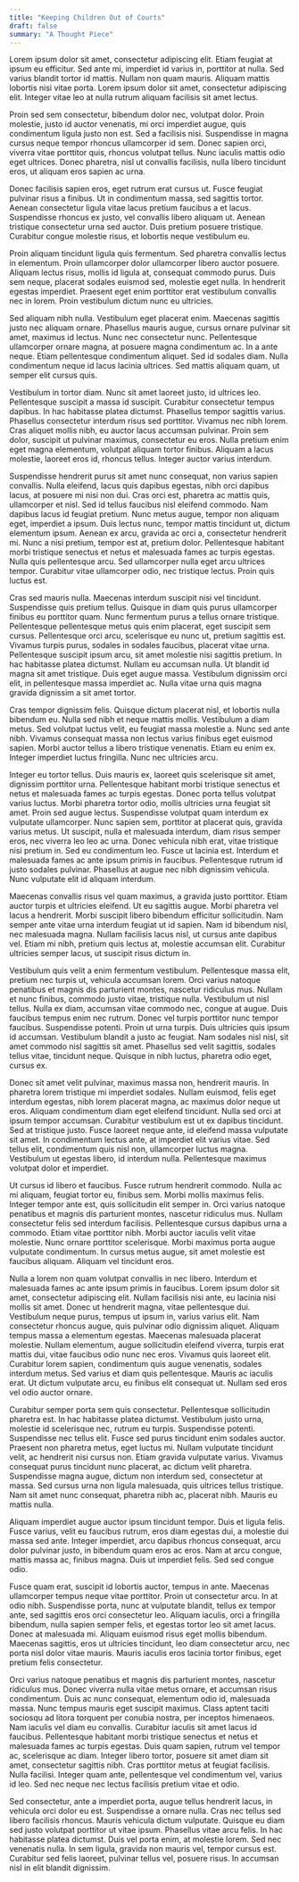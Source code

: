 ```yaml
---
title: "Keeping Children Out of Courts"
draft: false
summary: "A Thought Piece"
---
```


Lorem ipsum dolor sit amet, consectetur adipiscing elit. Etiam feugiat at ipsum eu efficitur. Sed ante mi, imperdiet id varius in, porttitor at nulla. Sed varius blandit tortor id mattis. Nullam non quam mauris. Aliquam mattis lobortis nisi vitae porta. Lorem ipsum dolor sit amet, consectetur adipiscing elit. Integer vitae leo at nulla rutrum aliquam facilisis sit amet lectus.

Proin sed sem consectetur, bibendum dolor nec, volutpat dolor. Proin molestie, justo id auctor venenatis, mi orci imperdiet augue, quis condimentum ligula justo non est. Sed a facilisis nisi. Suspendisse in magna cursus neque tempor rhoncus ullamcorper id sem. Donec sapien orci, viverra vitae porttitor quis, rhoncus volutpat tellus. Nunc iaculis mattis odio eget ultrices. Donec pharetra, nisl ut convallis facilisis, nulla libero tincidunt eros, ut aliquam eros sapien ac urna.

Donec facilisis sapien eros, eget rutrum erat cursus ut. Fusce feugiat pulvinar risus a finibus. Ut in condimentum massa, sed sagittis tortor. Aenean consectetur ligula vitae lacus pretium faucibus a et lacus. Suspendisse rhoncus ex justo, vel convallis libero aliquam ut. Aenean tristique consectetur urna sed auctor. Duis pretium posuere tristique. Curabitur congue molestie risus, et lobortis neque vestibulum eu.

Proin aliquam tincidunt ligula quis fermentum. Sed pharetra convallis lectus in elementum. Proin ullamcorper dolor ullamcorper libero auctor posuere. Aliquam lectus risus, mollis id ligula at, consequat commodo purus. Duis sem neque, placerat sodales euismod sed, molestie eget nulla. In hendrerit egestas imperdiet. Praesent eget enim porttitor erat vestibulum convallis nec in lorem. Proin vestibulum dictum nunc eu ultricies.

Sed aliquam nibh nulla. Vestibulum eget placerat enim. Maecenas sagittis justo nec aliquam ornare. Phasellus mauris augue, cursus ornare pulvinar sit amet, maximus id lectus. Nunc nec consectetur nunc. Pellentesque ullamcorper ornare magna, at posuere magna condimentum ac. In a ante neque. Etiam pellentesque condimentum aliquet. Sed id sodales diam. Nulla condimentum neque id lacus lacinia ultrices. Sed mattis aliquam quam, ut semper elit cursus quis.

Vestibulum in tortor diam. Nunc sit amet laoreet justo, id ultrices leo. Pellentesque suscipit a massa id suscipit. Curabitur consectetur tempus dapibus. In hac habitasse platea dictumst. Phasellus tempor sagittis varius. Phasellus consectetur interdum risus sed porttitor. Vivamus nec nibh lorem. Cras aliquet mollis nibh, eu auctor lacus accumsan pulvinar. Proin sem dolor, suscipit ut pulvinar maximus, consectetur eu eros. Nulla pretium enim eget magna elementum, volutpat aliquam tortor finibus. Aliquam a lacus molestie, laoreet eros id, rhoncus tellus. Integer auctor varius interdum.

Suspendisse hendrerit purus sit amet nunc consequat, non varius sapien convallis. Nulla eleifend, lacus quis dapibus egestas, nibh orci dapibus lacus, at posuere mi nisi non dui. Cras orci est, pharetra ac mattis quis, ullamcorper et nisl. Sed id tellus faucibus nisl eleifend commodo. Nam dapibus lacus id feugiat pretium. Nunc metus augue, tempor non aliquam eget, imperdiet a ipsum. Duis lectus nunc, tempor mattis tincidunt ut, dictum elementum ipsum. Aenean ex arcu, gravida ac orci a, consectetur hendrerit mi. Nunc a nisi pretium, tempor est at, pretium dolor. Pellentesque habitant morbi tristique senectus et netus et malesuada fames ac turpis egestas. Nulla quis pellentesque arcu. Sed ullamcorper nulla eget arcu ultrices tempor. Curabitur vitae ullamcorper odio, nec tristique lectus. Proin quis luctus est.

Cras sed mauris nulla. Maecenas interdum suscipit nisi vel tincidunt. Suspendisse quis pretium tellus. Quisque in diam quis purus ullamcorper finibus eu porttitor quam. Nunc fermentum purus a tellus ornare tristique. Pellentesque pellentesque metus quis enim placerat, eget suscipit sem cursus. Pellentesque orci arcu, scelerisque eu nunc ut, pretium sagittis est. Vivamus turpis purus, sodales in sodales faucibus, placerat vitae urna. Pellentesque suscipit ipsum arcu, sit amet molestie nisi sagittis pretium. In hac habitasse platea dictumst. Nullam eu accumsan nulla. Ut blandit id magna sit amet tristique. Duis eget augue massa. Vestibulum dignissim orci elit, in pellentesque massa imperdiet ac. Nulla vitae urna quis magna gravida dignissim a sit amet tortor.

Cras tempor dignissim felis. Quisque dictum placerat nisl, et lobortis nulla bibendum eu. Nulla sed nibh et neque mattis mollis. Vestibulum a diam metus. Sed volutpat luctus velit, eu feugiat massa molestie a. Nunc sed ante nibh. Vivamus consequat massa non lectus varius finibus eget euismod sapien. Morbi auctor tellus a libero tristique venenatis. Etiam eu enim ex. Integer imperdiet luctus fringilla. Nunc nec ultricies arcu.

Integer eu tortor tellus. Duis mauris ex, laoreet quis scelerisque sit amet, dignissim porttitor urna. Pellentesque habitant morbi tristique senectus et netus et malesuada fames ac turpis egestas. Donec porta tellus volutpat varius luctus. Morbi pharetra tortor odio, mollis ultricies urna feugiat sit amet. Proin sed augue lectus. Suspendisse volutpat quam interdum ex vulputate ullamcorper. Nunc sapien sem, porttitor at placerat quis, gravida varius metus. Ut suscipit, nulla et malesuada interdum, diam risus semper eros, nec viverra leo leo ac urna. Donec vehicula nibh erat, vitae tristique nisi pretium in. Sed eu condimentum leo. Fusce ut lacinia est. Interdum et malesuada fames ac ante ipsum primis in faucibus. Pellentesque rutrum id justo sodales pulvinar. Phasellus at augue nec nibh dignissim vehicula. Nunc vulputate elit id aliquam interdum.

Maecenas convallis risus vel quam maximus, a gravida justo porttitor. Etiam auctor turpis et ultricies eleifend. Ut eu sagittis augue. Morbi pharetra vel lacus a hendrerit. Morbi suscipit libero bibendum efficitur sollicitudin. Nam semper ante vitae urna interdum feugiat ut id sapien. Nam id bibendum nisl, nec malesuada magna. Nullam facilisis lacus nisl, ut cursus ante dapibus vel. Etiam mi nibh, pretium quis lectus at, molestie accumsan elit. Curabitur ultricies semper lacus, ut suscipit risus dictum in.

Vestibulum quis velit a enim fermentum vestibulum. Pellentesque massa elit, pretium nec turpis ut, vehicula accumsan lorem. Orci varius natoque penatibus et magnis dis parturient montes, nascetur ridiculus mus. Nullam et nunc finibus, commodo justo vitae, tristique nulla. Vestibulum ut nisl tellus. Nulla ex diam, accumsan vitae commodo nec, congue at augue. Duis faucibus tempus enim nec rutrum. Donec vel turpis porttitor nunc tempor faucibus. Suspendisse potenti. Proin ut urna turpis. Duis ultricies quis ipsum id accumsan. Vestibulum blandit a justo ac feugiat. Nam sodales nisl nisl, sit amet commodo nisl sagittis sit amet. Phasellus sed velit sagittis, sodales tellus vitae, tincidunt neque. Quisque in nibh luctus, pharetra odio eget, cursus ex.

Donec sit amet velit pulvinar, maximus massa non, hendrerit mauris. In pharetra lorem tristique mi imperdiet sodales. Nullam euismod, felis eget interdum egestas, nibh lorem placerat magna, ac maximus dolor neque ut eros. Aliquam condimentum diam eget eleifend tincidunt. Nulla sed orci at ipsum tempor accumsan. Curabitur vestibulum est ut ex dapibus tincidunt. Sed at tristique justo. Fusce laoreet neque ante, id eleifend massa vulputate sit amet. In condimentum lectus ante, at imperdiet elit varius vitae. Sed tellus elit, condimentum quis nisl non, ullamcorper luctus magna. Vestibulum ut egestas libero, id interdum nulla. Pellentesque maximus volutpat dolor et imperdiet.

Ut cursus id libero et faucibus. Fusce rutrum hendrerit commodo. Nulla ac mi aliquam, feugiat tortor eu, finibus sem. Morbi mollis maximus felis. Integer tempor ante est, quis sollicitudin elit semper in. Orci varius natoque penatibus et magnis dis parturient montes, nascetur ridiculus mus. Nullam consectetur felis sed interdum facilisis. Pellentesque cursus dapibus urna a commodo. Etiam vitae porttitor nibh. Morbi auctor iaculis velit vitae molestie. Nunc ornare porttitor scelerisque. Morbi maximus porta augue vulputate condimentum. In cursus metus augue, sit amet molestie est faucibus aliquam. Aliquam vel tincidunt eros.

Nulla a lorem non quam volutpat convallis in nec libero. Interdum et malesuada fames ac ante ipsum primis in faucibus. Lorem ipsum dolor sit amet, consectetur adipiscing elit. Nullam facilisis nisi ante, eu lacinia nisi mollis sit amet. Donec ut hendrerit magna, vitae pellentesque dui. Vestibulum neque purus, tempus ut ipsum in, varius varius elit. Nam consectetur rhoncus augue, quis pulvinar odio dignissim aliquet. Aliquam tempus massa a elementum egestas. Maecenas malesuada placerat molestie. Nullam elementum, augue sollicitudin eleifend viverra, turpis erat mattis dui, vitae faucibus odio nunc nec eros. Vivamus quis laoreet elit. Curabitur lorem sapien, condimentum quis augue venenatis, sodales interdum metus. Sed varius et diam quis pellentesque. Mauris ac iaculis erat. Ut dictum vulputate arcu, eu finibus elit consequat ut. Nullam sed eros vel odio auctor ornare.

Curabitur semper porta sem quis consectetur. Pellentesque sollicitudin pharetra est. In hac habitasse platea dictumst. Vestibulum justo urna, molestie id scelerisque nec, rutrum eu turpis. Suspendisse potenti. Suspendisse nec tellus elit. Fusce sed purus tincidunt enim sodales auctor. Praesent non pharetra metus, eget luctus mi. Nullam vulputate tincidunt velit, ac hendrerit nisi cursus non. Etiam gravida vulputate varius. Vivamus consequat purus tincidunt nunc placerat, ac dictum velit pharetra. Suspendisse magna augue, dictum non interdum sed, consectetur at massa. Sed cursus urna non ligula malesuada, quis ultrices tellus tristique. Nam sit amet nunc consequat, pharetra nibh ac, placerat nibh. Mauris eu mattis nulla.

Aliquam imperdiet augue auctor ipsum tincidunt tempor. Duis et ligula felis. Fusce varius, velit eu faucibus rutrum, eros diam egestas dui, a molestie dui massa sed ante. Integer imperdiet, arcu dapibus rhoncus consequat, arcu dolor pulvinar justo, in bibendum quam eros ac eros. Nam at arcu congue, mattis massa ac, finibus magna. Duis ut imperdiet felis. Sed sed congue odio.

Fusce quam erat, suscipit id lobortis auctor, tempus in ante. Maecenas ullamcorper tempus neque vitae porttitor. Proin ut consectetur arcu. In at odio nibh. Suspendisse porta, nunc at vulputate blandit, tellus ex tempor ante, sed sagittis eros orci consectetur leo. Aliquam iaculis, orci a fringilla bibendum, nulla sapien semper felis, et egestas tortor leo sit amet lacus. Donec at malesuada mi. Aliquam euismod risus eget mollis bibendum. Maecenas sagittis, eros ut ultricies tincidunt, leo diam consectetur arcu, nec porta nisl dolor vitae mauris. Mauris iaculis eros lacinia tortor finibus, eget pretium felis consectetur.

Orci varius natoque penatibus et magnis dis parturient montes, nascetur ridiculus mus. Donec viverra nulla vitae metus ornare, et accumsan risus condimentum. Duis ac nunc consequat, elementum odio id, malesuada massa. Nunc tempus mauris eget suscipit maximus. Class aptent taciti sociosqu ad litora torquent per conubia nostra, per inceptos himenaeos. Nam iaculis vel diam eu convallis. Curabitur iaculis sit amet lacus id faucibus. Pellentesque habitant morbi tristique senectus et netus et malesuada fames ac turpis egestas. Duis quam sapien, rutrum vel tempor ac, scelerisque ac diam. Integer libero tortor, posuere sit amet diam sit amet, consectetur sagittis nibh. Cras porttitor metus at feugiat facilisis. Nulla facilisi. Integer quam ante, pellentesque vel condimentum vel, varius id leo. Sed nec neque nec lectus facilisis pretium vitae et odio.

Sed consectetur, ante a imperdiet porta, augue tellus hendrerit lacus, in vehicula orci dolor eu est. Suspendisse a ornare nulla. Cras nec tellus sed libero facilisis rhoncus. Mauris vehicula dictum vulputate. Quisque eu diam sed justo volutpat porttitor ut vitae ipsum. Phasellus vitae arcu felis. In hac habitasse platea dictumst. Duis vel porta enim, at molestie lorem. Sed nec venenatis nulla. In sem ligula, gravida non mauris vel, tempor cursus est. Curabitur sed felis laoreet, pulvinar tellus vel, posuere risus. In accumsan nisl in elit blandit dignissim.

